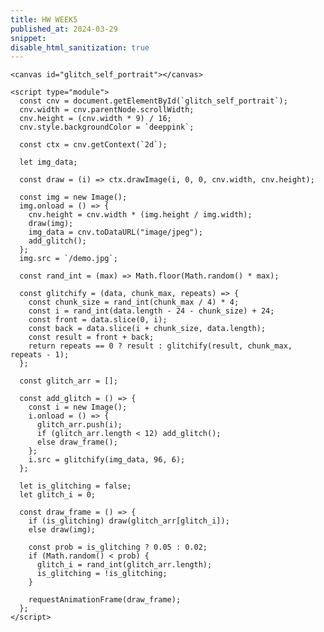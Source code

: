 ```yaml
---
title: HW WEEK5
published_at: 2024-03-29
snippet:
disable_html_sanitization: true
---
```


<canvas id="glitch_self_portrait"></canvas>

<script type="module">
//create a canvas
   const cnv = document.getElementById (`glitch_self_portrait`)

   //sizing to be good size
   cnv.width = cnv.parentNode.scrollWidth
   cnv.height = cnv.width * 9 / 16
   //background color
   cnv.style.backgroundColor = `deeppink`  
   //canvas context
   const ctx = cnv.getContext (`2d`)

    //installing variable for image data
   let img_data

//defining a function that draw the image
   const draw = i => ctx.drawImage (i, 0, 0, cnv.width, cnv.height)
//creating a new image
   const img = new Image ()
   // define function to execute loading file
   img.onload = () => {

    //resizing the image size

      cnv.height = cnv.width * (img.height / img.width)
      //draw image
      draw (img)
        // storing image date as string in img_data
      img_data = cnv.toDataURL ("image/jpeg")
      //call the glitch function
      add_glitch ()
   }
   //give filepath to image element

   img.src = `/demo.JPG` //add my own picture

    //define a function that returns a random value between 0-max
   const rand_int = max => Math.floor (Math.random () * max)
    // define a recursive function
   const glitchify = (data, chunk_max, repeats) => {
    //random multiple of 4 between 0-chunk_max
      const chunk_size = rand_int (chunk_max / 4) * 4

    // random position in the data between 24-chunk_size
      const i = rand_int (data.length - 24 - chunk_size) + 24
      //grabing all data before the random position
      const front = data.slice (0, i)
      // leaaving a gap the size of chunk_size
      //grabbing the rest of the data
      const back = data.slice (i + chunk_size, data.length)
      //putting two pieces back together
      //leaving out a chunk
      const result = front + back

      //ternary operator to return result if false
      return repeats == 0 ? result : glitchify (result, chunk_max, repeats - 1)
   }
    //instanitate empty array for glitched images
   const glitch_arr = []
    
    //define function that adds glitch imnage
    // to the glitch array
   const add_glitch = () => {

    //make new image element
      const i = new Image ()
      // define function that executes when image receives its data
      i.onload = () => {
        //push the image into the glitch_arr array
         glitch_arr.push (i)
         //call itself until there are 12 glitched images
         if (glitch_arr.length < 12) add_glitch ()
         //once there 12 images, start animating
         else draw_frame ()
      }

      //give the new image some glith effect image data
      i.src = glitchify (img_data, 96, 6)
   }

    // instanitate variable to keep track of glitch state
   let is_glitching = false
   // keep track of which glitch image from the arrat we are using
   let glitch_i = 0


   const draw_frame = () => {
    // check the glitch
    // if glitching draw the glitch array image
      if (is_glitching) draw (glitch_arr[glitch_i])
      //otherwise draw the regular image
      else draw (img)
      
    //probability weighting for starting and stopping the glitch
      const prob = is_glitching ? 0.05 : 0.02
      //if random value is less than weight value
      if (Math.random () < prob) {
        //chooose a random glitch image index
         glitch_i = rand_int (glitch_arr.length)
         //flip the state of is_glitching
         is_glitching = !is_glitching
      }

        //call the next animation frame
      requestAnimationFrame (draw_frame)
   }

 </script>

```
<canvas id="glitch_self_portrait"></canvas>

<script type="module">
  const cnv = document.getElementById(`glitch_self_portrait`);
  cnv.width = cnv.parentNode.scrollWidth;
  cnv.height = (cnv.width * 9) / 16;
  cnv.style.backgroundColor = `deeppink`;

  const ctx = cnv.getContext(`2d`);

  let img_data;

  const draw = (i) => ctx.drawImage(i, 0, 0, cnv.width, cnv.height);

  const img = new Image();
  img.onload = () => {
    cnv.height = cnv.width * (img.height / img.width);
    draw(img);
    img_data = cnv.toDataURL("image/jpeg");
    add_glitch();
  };
  img.src = `/demo.jpg`;

  const rand_int = (max) => Math.floor(Math.random() * max);

  const glitchify = (data, chunk_max, repeats) => {
    const chunk_size = rand_int(chunk_max / 4) * 4;
    const i = rand_int(data.length - 24 - chunk_size) + 24;
    const front = data.slice(0, i);
    const back = data.slice(i + chunk_size, data.length);
    const result = front + back;
    return repeats == 0 ? result : glitchify(result, chunk_max, repeats - 1);
  };

  const glitch_arr = [];

  const add_glitch = () => {
    const i = new Image();
    i.onload = () => {
      glitch_arr.push(i);
      if (glitch_arr.length < 12) add_glitch();
      else draw_frame();
    };
    i.src = glitchify(img_data, 96, 6);
  };

  let is_glitching = false;
  let glitch_i = 0;

  const draw_frame = () => {
    if (is_glitching) draw(glitch_arr[glitch_i]);
    else draw(img);

    const prob = is_glitching ? 0.05 : 0.02;
    if (Math.random() < prob) {
      glitch_i = rand_int(glitch_arr.length);
      is_glitching = !is_glitching;
    }

    requestAnimationFrame(draw_frame);
  };
</script>
```
